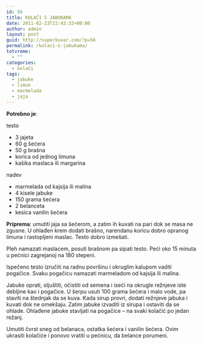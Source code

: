 ```yaml
---
id: 56
title: KOLAČI S JABUKAMA
date: 2011-02-23T22:43:32+00:00
author: admin
layout: post
guid: http://superkuvar.com/?p=56
permalink: /kolaci-s-jabukama/
totvreme:
  - ""
categories:
  - kolači
tags:
  - jabuke
  - limun
  - marmelada
  - jaja
---
```

**Potrebno je**:

testo

  * 3 jajeta
  * 60 g šećera
  * 50 g brašna
  * korica od jednog limuna
  * kašika maslaca ili margarina

nadev

  * marmelada od kajsija ili malina
  * 4 kisele jabuke
  * 150 grama šećera
  * 2 belanceta
  * kesica vanilin šećera

**Priprema**: umutiti jaja sa šećerom, a zatim ih kuvati na pari dok se masa ne zgusne. U ohlađen krem dodati brašno, narendanu koricu dobro opranog limuna i rastopljeni maslac. Testo dobro izmešati.

Pleh namazati maslacem, posuti brašnom pa sipati testo. Peći oko 15 minuta u pećnici zagrejanoj na 180 stepeni.

Ispečeno testo izručiti na radnu površinu i okruglim kalupom vaditi pogačice. Svaku pogačicu namazati marmeladom od kajsija ili malina.

Jabuke oprati, oljuštiti, očistiti od semena i iseći na okrugle režnjeve iste debljine kao i pogačice. U šerpu usuti 100 grama šećera i malo vode, pa staviti na štednjak da se kuva. Kada sirup provri, dodati režnjeve jabuka i kuvati dok ne omekšaju. Zatim jabuke izvaditi iz sirupa i ostaviti da se ohlade. Ohlađene jabuke stavljati na pogačice &#8211; na svaki kolačić po jedan režanj.

Umutiti čvrst sneg od belanaca, ostatka šećera i vanilin šećera. Ovim ukrasiti kolačiće i ponovo vratiti u pećnicu, da belance porumeni.